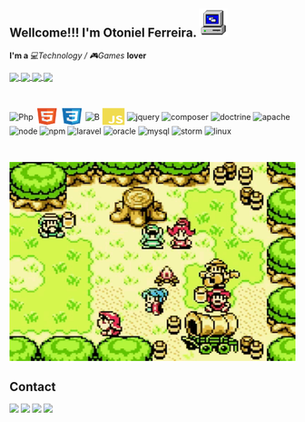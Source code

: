 ## Wellcome!!!  I'm Otoniel Ferreira.   <img src="https://github.com/Toni1289/Toni1289/blob/main/Assets/PC.gif"  width="50">
 
<!--<img align="right" alt="PC GIF" src="https://github.com/Toni1289/Toni1289/blob/main/Assets/PC.gif" width="190" />-->
 
<p>
 </i></h4> <b>I'm a </b><i> 💻Technology / 🎮Games</i> <b>lover</b>
</p>
 
<a href="https://github.com/Toni1289">
 <img align="center" src="https://github-readme-stats.vercel.app/api?username=Toni1289&show_icons=true&theme=tokyonight&line_height=27&include_all_commits=true"/>
</a>

<a href="https://github.com/Toni1289">
   <img align="center" src="https://github-readme-stats.vercel.app/api/top-langs/?username=Toni1289&theme=tokyonight&include_all_commits=true&count_private=false" />
</a>

<a href="https://github.com/Toni1289/Bladderlife">
  <img align="center" src="https://github-readme-stats.vercel.app/api/pin/?username=Toni1289&repo=varanida-extension&theme=tokyonight" />

</a>

<a href="https://github.com/Toni1289/conect-PDO">
 <img align="center" src="https://github-readme-stats.vercel.app/api/pin/?username=Toni1289&repo=conect-PDO&theme=tokyonight" />
</a>

## 

<div style="display: inline_block"><br>
  <img align="center" alt="Php" height="30" width="40" src="https://cdn.jsdelivr.net/gh/devicons/devicon/icons/php/php-plain.svg">
  <img align="center" alt="HTML" height="30" width="40" src="https://raw.githubusercontent.com/devicons/devicon/master/icons/html5/html5-original.svg">
  <img align="center" alt="CSS" height="30" width="40" src="https://raw.githubusercontent.com/devicons/devicon/master/icons/css3/css3-original.svg">
  <img align="center" alt="B" height="30" width="40" src="https://cdn.jsdelivr.net/gh/devicons/devicon/icons/bootstrap/bootstrap-original.svg" />
  <img align="center" alt="Js" height="30" width="40" src="https://raw.githubusercontent.com/devicons/devicon/master/icons/javascript/javascript-plain.svg">
  <img align="center" alt="jquery" height="30" width="40" src="https://cdn.jsdelivr.net/gh/devicons/devicon/icons/jquery/jquery-plain.svg">
  <img align="center" alt="composer" height="30" width="40" src="https://cdn.jsdelivr.net/gh/devicons/devicon/icons/composer/composer-original.svg">
  <img align="center" alt="doctrine" height="30" width="40" src="https://cdn.jsdelivr.net/gh/devicons/devicon/icons/doctrine/doctrine-plain.svg">
  <img align="center" alt="apache" height="30" width="40" src="https://cdn.jsdelivr.net/gh/devicons/devicon/icons/apache/apache-original.svg">
  <img align="center" alt="node" height="30" width="40" src="https://cdn.jsdelivr.net/gh/devicons/devicon/icons/nodejs/nodejs-plain-wordmark.svg">
  <img align="center" alt="npm" height="30" width="40" src="https://cdn.jsdelivr.net/gh/devicons/devicon/icons/npm/npm-original-wordmark.svg">
  <img align="center" alt="laravel" height="30" width="40" src="https://cdn.jsdelivr.net/gh/devicons/devicon/icons/laravel/laravel-plain.svg">
  <img align="center" alt="oracle" height="30" width="40" src="https://cdn.jsdelivr.net/gh/devicons/devicon/icons/oracle/oracle-original.svg">
  <img align="center" alt="mysql" height="30" width="40" src="https://cdn.jsdelivr.net/gh/devicons/devicon/icons/mysql/mysql-original-wordmark.svg">
  <img align="center" alt="storm" height="30" width="40" src="https://cdn.jsdelivr.net/gh/devicons/devicon/icons/phpstorm/phpstorm-plain.svg">
  <img align="center" alt="linux" height="30" width="40" src="https://cdn.jsdelivr.net/gh/devicons/devicon/icons/linux/linux-original.svg">

</div>

##

<br>

<img src="https://github.com/Toni1289/Toni1289/blob/main/Assets/zelddances.gif" alt="Zelda Game" width="980" height="350">

<br>

## Contact

<div>  
  <a href = "mailto:toni.mmn12@gmail.com"><img src="https://img.shields.io/badge/-Gmail-%23333?style=for-the-badge&logo=gmail&logoColor=white" target="_blank"></a>
  <a href="www.linkedin.com/in/otonielleafy" target="_blank"><img src="https://img.shields.io/badge/-LinkedIn-%230077B5?style=for-the-badge&logo=linkedin&logoColor=white" target="_blank"></a>
  <a href="https://discord.gg/bhzkyQrW" target="_blank"><img src="https://img.shields.io/badge/Discord-7289DA?style=for-the-badge&logo=discord&logoColor=white" target="_blank"></a>
  <a href="https://instagram.com/toniisilva" target="_blank"><img src="https://img.shields.io/badge/-Instagram-%23E4405F?style=for-the-badge&logo=instagram&logoColor=white" target="_blank"></a>
 
</div>
